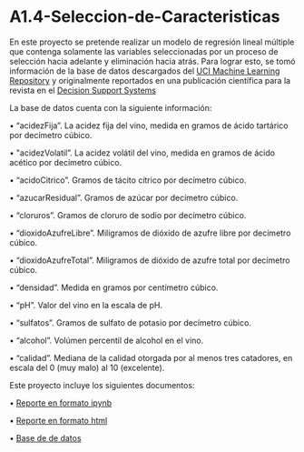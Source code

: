 # A1.4-Seleccion-de-Caracteristicas




En este proyecto se pretende realizar un modelo de regresión lineal múltiple que contenga solamente las variables seleccionadas por un proceso de selección hacia adelante y eliminación hacia atrás. Para lograr esto, se tomó información de la base de datos descargados del [UCI Machine Learning Repository](https://archive.ics.uci.edu/dataset/186/wine+quality) y originalmente reportados en una publicación científica para la revista en el [Decision Support Systems](https://www.sciencedirect.com/science/article/abs/pii/S0167923609001377?via%3Dihub)

La base de datos cuenta con la siguiente información:

• “acidezFija”. La acidez fija del vino, medida en gramos de ácido tartárico por decímetro cúbico.

• "acidezVolatil”. La acidez volátil del vino, medida en gramos de ácido acético por decímetro cúbico.

• “acidoCitrico”. Gramos de tácito cítrico por decímetro cúbico.

• “azucarResidual”. Gramos de azúcar por decímetro cúbico.

• “cloruros”. Gramos de cloruro de sodio por decímetro cúbico.

• “dioxidoAzufreLibre”. Miligramos de dióxido de azufre libre por decímetro cúbico.

• “dioxidoAzufreTotal”. Miligramos de dióxido de azufre total por decímetro cúbico.

• “densidad”. Medida en gramos por centímetro cúbico.

• “pH”. Valor del vino en la escala de pH.

• “sulfatos”. Gramos de sulfato de potasio por decímetro cúbico.

• “alcohol”. Volúmen percentil de alcohol en el vino.

• “calidad”. Mediana de la calidad otorgada por al menos tres catadores, en escala del 0 (muy malo) al 10 (excelente).

Este proyecto incluye los siguientes documentos:

• [Reporte en formato ipynb](A1.4608994.ipynb)

• [Reporte en formato html](A1.4608994.html)

• [Base de de datos](A1.4VinoTinto.csv)
